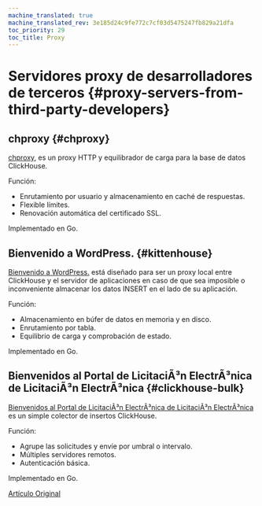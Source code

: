 ```yaml
---
machine_translated: true
machine_translated_rev: 3e185d24c9fe772c7cf03d5475247fb829a21dfa
toc_priority: 29
toc_title: Proxy
---
```


# Servidores proxy de desarrolladores de terceros {#proxy-servers-from-third-party-developers}

## chproxy {#chproxy}

[chproxy](https://github.com/Vertamedia/chproxy), es un proxy HTTP y equilibrador de carga para la base de datos ClickHouse.

Función:

-   Enrutamiento por usuario y almacenamiento en caché de respuestas.
-   Flexible límites.
-   Renovación automática del certificado SSL.

Implementado en Go.

## Bienvenido a WordPress. {#kittenhouse}

[Bienvenido a WordPress.](https://github.com/VKCOM/kittenhouse) está diseñado para ser un proxy local entre ClickHouse y el servidor de aplicaciones en caso de que sea imposible o inconveniente almacenar los datos INSERT en el lado de su aplicación.

Función:

-   Almacenamiento en búfer de datos en memoria y en disco.
-   Enrutamiento por tabla.
-   Equilibrio de carga y comprobación de estado.

Implementado en Go.

## Bienvenidos al Portal de LicitaciÃ³n ElectrÃ³nica de LicitaciÃ³n ElectrÃ³nica {#clickhouse-bulk}

[Bienvenidos al Portal de LicitaciÃ³n ElectrÃ³nica de LicitaciÃ³n ElectrÃ³nica](https://github.com/nikepan/clickhouse-bulk) es un simple colector de insertos ClickHouse.

Función:

-   Agrupe las solicitudes y envíe por umbral o intervalo.
-   Múltiples servidores remotos.
-   Autenticación básica.

Implementado en Go.

[Artículo Original](https://clickhouse.tech/docs/en/interfaces/third-party/proxy/) <!--hide-->
